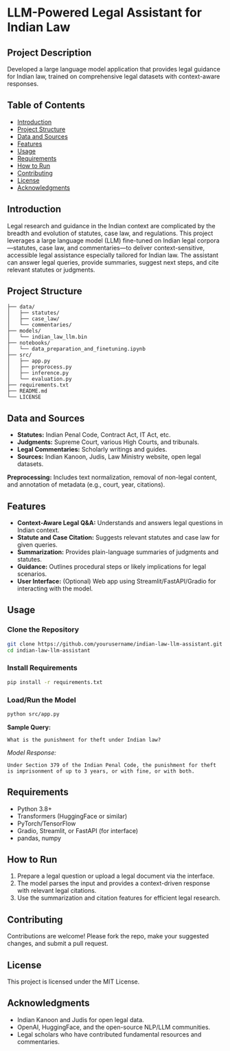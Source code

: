 # LLM-Powered Legal Assistant for Indian Law

## Project Description

Developed a large language model application that provides legal guidance for Indian law, trained on comprehensive legal datasets with context-aware responses.

## Table of Contents

- [Introduction](#introduction)
- [Project Structure](#project-structure)
- [Data and Sources](#data-and-sources)
- [Features](#features)
- [Usage](#usage)
- [Requirements](#requirements)
- [How to Run](#how-to-run)
- [Contributing](#contributing)
- [License](#license)
- [Acknowledgments](#acknowledgments)

## Introduction

Legal research and guidance in the Indian context are complicated by the breadth and evolution of statutes, case law, and regulations. This project leverages a large language model (LLM) fine-tuned on Indian legal corpora—statutes, case law, and commentaries—to deliver context-sensitive, accessible legal assistance especially tailored for Indian law. The assistant can answer legal queries, provide summaries, suggest next steps, and cite relevant statutes or judgments.

## Project Structure

```
├── data/
│   ├── statutes/
│   ├── case_law/
│   └── commentaries/
├── models/
│   └── indian_law_llm.bin
├── notebooks/
│   └── data_preparation_and_finetuning.ipynb
├── src/
│   ├── app.py
│   ├── preprocess.py
│   ├── inference.py
│   └── evaluation.py
├── requirements.txt
├── README.md
└── LICENSE
```

## Data and Sources

- **Statutes:** Indian Penal Code, Contract Act, IT Act, etc.
- **Judgments:** Supreme Court, various High Courts, and tribunals.
- **Legal Commentaries:** Scholarly writings and guides.
- **Sources:** Indian Kanoon, Judis, Law Ministry website, open legal datasets.

**Preprocessing:** Includes text normalization, removal of non-legal content, and annotation of metadata (e.g., court, year, citations).

## Features

- **Context-Aware Legal Q&A:** Understands and answers legal questions in Indian context.
- **Statute and Case Citation:** Suggests relevant statutes and case law for given queries.
- **Summarization:** Provides plain-language summaries of judgments and statutes.
- **Guidance:** Outlines procedural steps or likely implications for legal scenarios.
- **User Interface:** (Optional) Web app using Streamlit/FastAPI/Gradio for interacting with the model.

## Usage

### Clone the Repository

```bash
git clone https://github.com/yourusername/indian-law-llm-assistant.git
cd indian-law-llm-assistant
```

### Install Requirements

```bash
pip install -r requirements.txt
```

### Load/Run the Model

```bash
python src/app.py
```

**Sample Query:**
```
What is the punishment for theft under Indian law?
```
_Model Response:_
```
Under Section 379 of the Indian Penal Code, the punishment for theft is imprisonment of up to 3 years, or with fine, or with both.
```

## Requirements

- Python 3.8+
- Transformers (HuggingFace or similar)
- PyTorch/TensorFlow
- Gradio, Streamlit, or FastAPI (for interface)
- pandas, numpy

## How to Run

1. Prepare a legal question or upload a legal document via the interface.
2. The model parses the input and provides a context-driven response with relevant legal citations.
3. Use the summarization and citation features for efficient legal research.

## Contributing

Contributions are welcome! Please fork the repo, make your suggested changes, and submit a pull request.

## License

This project is licensed under the MIT License.

## Acknowledgments

- Indian Kanoon and Judis for open legal data.
- OpenAI, HuggingFace, and the open-source NLP/LLM communities.
- Legal scholars who have contributed fundamental resources and commentaries.
